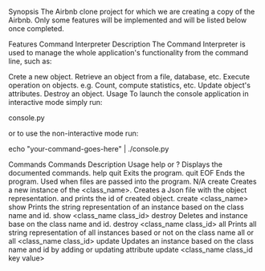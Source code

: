 Synopsis
The Airbnb clone project for which we are creating a copy of the Airbnb. Only some features will be implemented and will be listed below once completed.

Features
Command Interpreter
Description
The Command Interpreter is used to manage the whole application's functionality from the command line, such as:

Crete a new object.
Retrieve an object from a file, database, etc.
Execute operation on objects. e.g. Count, compute statistics, etc.
Update object's attributes.
Destroy an object.
Usage
To launch the console application in interactive mode simply run:

console.py 

or to use the non-interactive mode run:

echo "your-command-goes-here" | ./console.py 

Commands
Commands	Description	Usage
help or ?	Displays the documented commands.	help
quit	Exits the program.	quit
EOF	Ends the program. Used when files are passed into the program.	N/A
create	Creates a new instance of the <class_name>. Creates a Json file with the object representation. and prints the id of created object.	create <class_name>
show	Prints the string representation of an instance based on the class name and id.	show <class_name class_id>
destroy	Deletes and instance base on the class name and id.	destroy <class_name class_id>
all	Prints all string representation of all instances based or not on the class name	all or all <class_name class_id>
update	Updates an instance based on the class name and id by adding or updating attribute	update <class_name class_id key value>
